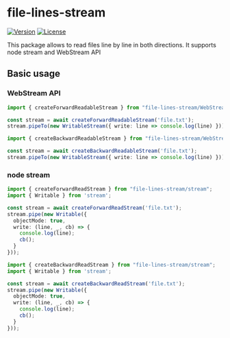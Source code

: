 # file-lines-stream
[![Version](https://img.shields.io/npm/v/file-lines-stream.svg)](https://npmjs.org/package/file-lines-stream)
[![License](https://img.shields.io/npm/l/file-lines-stream.svg)](https://github.com/oclif/file-lines-stream/blob/main/package.json)

This package allows to read files line by line in both directions. It supports node stream and WebStream API

## Basic usage

### WebStream API
```ts
import { createForwardReadableStream } from "file-lines-stream/WebStream";

const stream = await createForwardReadableStream('file.txt');
stream.pipeTo(new WritableStream({ write: line => console.log(line) }));
```
```ts
import { createBackwardReadableStream } from "file-lines-stream/WebStream";

const stream = await createBackwardReadableStream('file.txt');
stream.pipeTo(new WritableStream({ write: line => console.log(line) }));
```

### node stream
```ts
import { createForwardReadStream } from "file-lines-stream/stream";
import { Writable } from 'stream';

const stream = await createForwardReadStream('file.txt');
stream.pipe(new Writable({
  objectMode: true,
  write: (line, _, cb) => {
    console.log(line);
    cb();
  }
}));
```
```ts
import { createBackwardReadStream } from "file-lines-stream/stream";
import { Writable } from 'stream';

const stream = await createBackwardReadStream('file.txt');
stream.pipe(new Writable({
  objectMode: true,
  write: (line, _, cb) => {
    console.log(line);
    cb();
  }
}));
```
